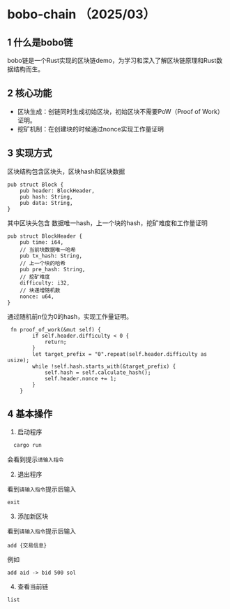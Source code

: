 # bobo-chain （2025/03）

## 1 什么是bobo链

bobo链是一个Rust实现的区块链demo，为学习和深入了解区块链原理和Rust数据结构而生。

## 2 核心功能

- 区块生成：创链同时生成初始区块，初始区块不需要PoW（Proof of Work）证明。
- 挖矿机制：在创建块的时候通过nonce实现工作量证明

## 3 实现方式

区块结构包含区块头，区块hash和区块数据

```
pub struct Block {
    pub header: BlockHeader,
    pub hash: String,
    pub data: String,
}
```

其中区块头包含 数据唯一hash，上一个块的hash，挖矿难度和工作量证明

```
pub struct BlockHeader {
    pub time: i64,
    // 当前块数据唯一哈希
    pub tx_hash: String,
    // 上一个块的哈希
    pub pre_hash: String,
    // 挖矿难度
    difficulty: i32,
    // 块递增随机数
    nonce: u64,
}
```

通过随机前n位为0的hash，实现工作量证明。

```
 fn proof_of_work(&mut self) {
        if self.header.difficulty < 0 {
            return;
        }
        let target_prefix = "0".repeat(self.header.difficulty as usize);
        while !self.hash.starts_with(&target_prefix) {
            self.hash = self.calculate_hash();
            self.header.nonce += 1;
        }
    }
```

## 4 基本操作

1. 启动程序

```bash
  cargo run
```
会看到提示`请输入指令`

2. 退出程序

看到`请输入指令`提示后输入

```
exit
```

3. 添加新区块

看到`请输入指令`提示后输入
```
add {交易信息}
```
例如
```
add aid -> bid 500 sol
```

4. 查看当前链

```
list
```